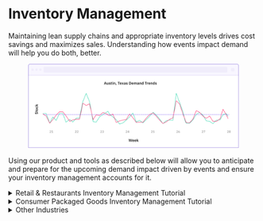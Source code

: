 # Inventory Management

Maintaining lean supply chains and appropriate inventory levels drives cost savings and maximizes sales. Understanding how events impact demand will help you do both, better.&#x20;

<figure><img src="../../.gitbook/assets/stock per week tutorial example.png" alt=""><figcaption></figcaption></figure>

Using our product and tools as described below will allow you to anticipate and prepare for the upcoming demand impact driven by events and ensure your inventory management accounts for it.

<details>

<summary>Retail &#x26; Restaurants Inventory Management Tutorial</summary>

To implement PredictHQ data to manage inventory for your retail business, review the options below:

* **No code:** Using the PredictHQ Web application (Control Center) unlocks demand data weeks and months in advance to inform your inventory updates. [Read more](https://www.predicthq.com/support/see-total-daily-event-impact-in-control-center) about Event Trends.
* **Business Intelligence (BI) tools:** Integrate PredictHQ data with your Power BI or Tableau (or other analytics tool) inventory management workflows. See the [Power BI Tutorial ](../guides/tutorials/using-event-data-in-power-bi.md)and [Tableau Tutorial](../guides/tutorials/using-event-data-in-tableau.md).
* **Load event data to your warehouse:** Take PredictHQ API data and load it into a data warehouse. [Read tutorial](../guides/tutorials/loading-event-data-into-a-data-warehouse.md).
* **Machine learning models:** Automatically and dynamically update your inventory management by integrating PredictHQ data directly into your demand forecasting models. [Read tutorial. ](../guides/tutorials/improving-demand-forecasting-models-with-event-features.md)

[**Quick filters**](../guides/industry-specific-event-filters.md) **to get you started:**  \
1\. Event categories most impactful for this industry: `public holidays, performing-arts, community, conferences, festivals`\
2\. Location type: `radius-based`\
3\. Minimum PHQ rank: 50

Whether you are looking after health and pharmaceutical products, food and beverage supply chains, retail store inventory, or other areas, using events can help you more accurately predict and manage inventory.

For example, we’ve seen a drop in demand of up to 50% from the baseline observed at pizza stores in New Jersey when the New Jersey Devils play about 2 mi away. This could be due to the event drawing potential customers from the store, reducing in-store purchases. Another example is in London for a restaurant chain we saw a 25% increase in demand when two major sports events, with a combined attendance of 50,638, were occurring near the store.

</details>

<details>

<summary>Consumer Packaged Goods Inventory Management Tutorial</summary>

To implement PredictHQ data for Inventory Management for your Consumer Packaged Goods business, review the options below:

* **No code:** Using the PredictHQ Web application (Control Center) unlocks demand data weeks and months in advance to inform your inventory updates. [Read more](https://www.predicthq.com/support/see-total-daily-event-impact-in-control-center) about Event Trends.
* **Business Intelligence (BI) tools:** Integrate PredictHQ data with your Power BI or Tableau (or other analytics tool) inventory management workflows. See the [Power BI Tutorial ](../guides/tutorials/using-event-data-in-power-bi.md)and [Tableau Tutorial](../guides/tutorials/using-event-data-in-tableau.md).
* **Load event data to your warehouse:** Take PredictHQ API data and load it into a data warehouse. [Read tutorial](../guides/tutorials/loading-event-data-into-a-data-warehouse.md).
* **Machine learning models:** Automatically and dynamically update your inventory management by integrating PredictHQ data directly into your demand forecasting models. [Read tutorial. ](../guides/tutorials/improving-demand-forecasting-models-with-event-features.md)

[**Quick filters**](../guides/industry-specific-event-filters.md) **to get you started:**  \
1\. Event categories most impactful for this industry: `public holidays, performing-arts, conferences, conferences, community`\
2\. Location type: `city`\
3\. Minimum PHQ rank: 30

In PredictHQ’s system in 2023 for the United States there were 49,574 festivals, 76,498 conferences, and 1,195 instances of public holidays and observances. The cumulative impact of these events on businesses is huge.

Festivals attract large numbers of attendees who often purchase goods like bottled water, energy drinks, sunscreen, and ready-to-eat foods to use during the event. Local stores nearby may see a spike in sales. Conferences bring professionals and tourists to specific cities, leading to increased demand for quick meals, bottled beverages, and personal care products among other items. Holidays typically lead to an increase in demand for specific CPG categories, such as beverages, snacks, and festive decorations.&#x20;

By using events to help predict demand, you can significantly increase the accuracy of your predictions and ensure you account for the fluctuations in demand driven by events.

</details>

<details>

<summary>Other Industries</summary>

To implement PredictHQ data for Inventory Management for your industry, review the options below:

* **No code:** Using the PredictHQ Web application (Control Center) unlocks demand data weeks and months in advance to inform your inventory updates. [Read more](https://www.predicthq.com/support/see-total-daily-event-impact-in-control-center) about Event Trends.
* **Business Intelligence (BI) tools:** Integrate PredictHQ data with your Power BI or Tableau (or other analytics tool) inventory management workflows. See the [Power BI Tutorial ](../guides/tutorials/using-event-data-in-power-bi.md)and [Tableau Tutorial](../guides/tutorials/using-event-data-in-tableau.md).
* **Load event data to your warehouse:** Take PredictHQ API data and load it into a data warehouse. [Read tutorial](../guides/tutorials/loading-event-data-into-a-data-warehouse.md).
* **Machine learning models:** Automatically and dynamically update your inventory management by integrating PredictHQ data directly into your demand forecasting models. [Read tutorial. ](../guides/tutorials/improving-demand-forecasting-models-with-event-features.md)

</details>
